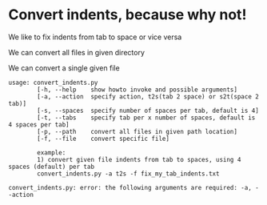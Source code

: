 # Convert indents, because why not!
We like to fix indents from tab to space or vice versa

We can convert all files in given directory

We can convert a single given file

```
usage: convert_indents.py
        [-h, --help    show howto invoke and possible arguments]
        [-a, --action  specify action, t2s(tab 2 space) or s2t(space 2 tab)]
        [-s, --spaces  specify number of spaces per tab, default is 4]
        [-t, --tabs    specify tab per x number of spaces, default is 4 spaces per tab]
        [-p, --path    convert all files in given path location]
        [-f, --file    convert specific file]

        example:
        1) convert given file indents from tab to spaces, using 4 spaces (default) per tab
        convert_indents.py -a t2s -f fix_my_tab_indents.txt

convert_indents.py: error: the following arguments are required: -a, --action
```
